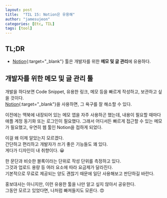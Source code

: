 ```yaml
---
layout: post
title:  "TIL 15: Notion은 유용해"
author: "jamesujeon"
categories: [Etc, TIL]
tags: [tool]
---
```


## TL;DR

- [Notion](https://www.notion.so){:target="_blank"} 툴은 개발자를 위한 **메모 및 글 관리**에 유용하다.

## 개발자를 위한 메모 및 글 관리 툴

개발을 하다보면 Code Snippet, 유용한 링크, 메모 등을 빠르게 작성하고, 보관하고 싶을 것이다.  
[Notion](https://www.notion.so){:target="_blank"}을 사용하면, 그 욕구를 잘 해소할 수 있다.

이전에는 맥북에 내장되어 있는 메모 앱을 자주 사용하곤 했는데, 내용이 필요할 때마다 애플 계정 동기화 또는 로그인이 필요했다.
그래서 어디서든 빠르게 접근할 수 있는 메모가 필요했고, 우연히 웹 툴인 Notion을 접하게 되었다.

이걸 왜 이제 알았는지 모르겠다.  
간단하고 편리하고 개발자가 쓰기 좋은 기능들도 꽤 있다.  
게다가 디자인이 내 취향이다. 😀

한 문단과 비슷한 블록이라는 단위로 작성 단위를 측정하고 있다.  
그것과 업로드 용량 등 여러 요소에 따라 요금제가 달라진다.  
기본적으로 무료로 제공되는 양도 괜찮기 때문에 일단 사용해보고 판단하길 바란다.

홍보대사는 아니지만, 이런 유용한 툴을 나만 알고 싶지 않아서 공유한다.  
그동안 모르고 있었다면, 나처럼 빠져들지도 모른다. 😍